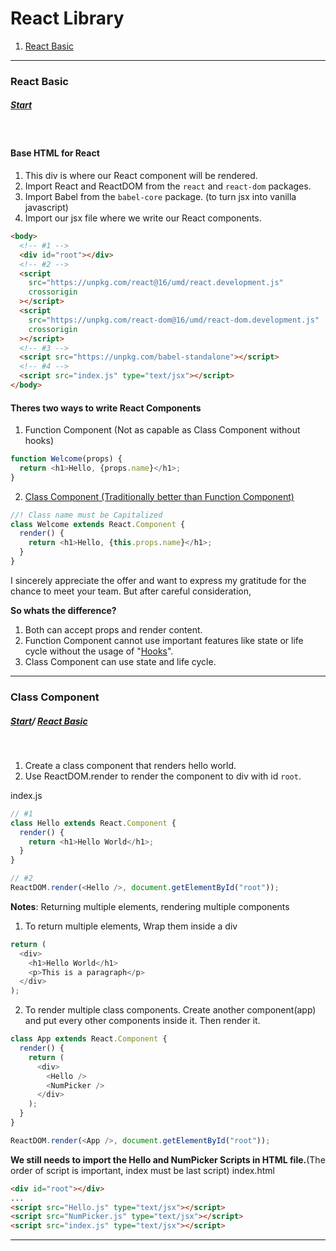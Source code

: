 # React Library

1. [React Basic](#react-basic)

---

### React Basic

##### [Start](#)

<br>

#### Base HTML for React

1. This div is where our React component will be rendered.
2. Import React and ReactDOM from the `react` and `react-dom` packages.
3. Import Babel from the `babel-core` package. (to turn jsx into vanilla javascript)
4. Import our jsx file where we write our React components.

```html
<body>
  <!-- #1 -->
  <div id="root"></div>
  <!-- #2 -->
  <script
    src="https://unpkg.com/react@16/umd/react.development.js"
    crossorigin
  ></script>
  <script
    src="https://unpkg.com/react-dom@16/umd/react-dom.development.js"
    crossorigin
  ></script>
  <!-- #3 -->
  <script src="https://unpkg.com/babel-standalone"></script>
  <!-- #4 -->
  <script src="index.js" type="text/jsx"></script>
</body>
```

#### Theres two ways to write **React Components**

1. Function Component (Not as capable as Class Component without hooks)

```javascript
function Welcome(props) {
  return <h1>Hello, {props.name}</h1>;
}
```

2. [Class Component (Traditionally better than Function Component)](#class-component)

```javascript
//! Class name must be Capitalized
class Welcome extends React.Component {
  render() {
    return <h1>Hello, {this.props.name}</h1>;
  }
}
```

I sincerely appreciate the offer and want to express my gratitude for the chance to meet your team. But after careful consideration,

**So whats the difference?**

1.  Both can accept props and render content.
2.  Function Component cannot use important features like state or life cycle without the usage of "[Hooks](#hooks)".
3.  Class Component can use state and life cycle.

---

### Class Component

##### [Start](#)/ [React Basic](#react-basic)

<br>

1. Create a class component that renders hello world.
2. Use ReactDOM.render to render the component to div with id `root`.

index.js

```javascript
// #1
class Hello extends React.Component {
  render() {
    return <h1>Hello World</h1>;
  }
}

// #2
ReactDOM.render(<Hello />, document.getElementById("root"));
```

**Notes**: Returning multiple elements, rendering multiple components

1. To return multiple elements, Wrap them inside a div

```javascript
return (
  <div>
    <h1>Hello World</h1>
    <p>This is a paragraph</p>
  </div>
);
```

2. To render multiple class components. Create another component(app) and put every other components inside it. Then render it.

```javascript
class App extends React.Component {
  render() {
    return (
      <div>
        <Hello />
        <NumPicker />
      </div>
    );
  }
}

ReactDOM.render(<App />, document.getElementById("root"));
```

**We still needs to import the Hello and NumPicker Scripts in HTML file.**(The order of script is important, index must be last script)
index.html

```html
<div id="root"></div>
...
<script src="Hello.js" type="text/jsx"></script>
<script src="NumPicker.js" type="text/jsx"></script>
<script src="index.js" type="text/jsx"></script>
```

---
